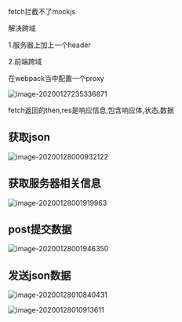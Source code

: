 fetch拦截不了mockjs



解决跨域

1.服务器上加上一个header

2.前端跨域

在webpack当中配置一个proxy

![image-20200127235336871](C:\Users\Artificial\AppData\Roaming\Typora\typora-user-images\image-20200127235336871.png)

fetch返回的then,res是响应信息,包含响应体,状态,数据

## 获取json

![image-20200128000932122](C:\Users\Artificial\AppData\Roaming\Typora\typora-user-images\image-20200128000932122.png)

## 获取服务器相关信息

![image-20200128001919963](C:\Users\Artificial\AppData\Roaming\Typora\typora-user-images\image-20200128001919963.png)

## post提交数据

![image-20200128001946350](C:\Users\Artificial\AppData\Roaming\Typora\typora-user-images\image-20200128001946350.png)





## 发送json数据

![image-20200128010840431](C:\Users\Artificial\AppData\Roaming\Typora\typora-user-images\image-20200128010840431.png)



![image-20200128010913611](C:\Users\Artificial\AppData\Roaming\Typora\typora-user-images\image-20200128010913611.png)